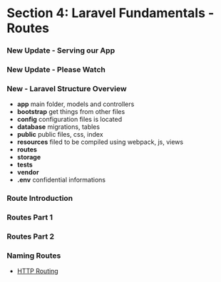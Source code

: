 # Section 4: Laravel Fundamentals - Routes

### New Update - Serving our App

### New Update - Please Watch

### New - Laravel Structure Overview
+ **app** main folder, models and controllers
+ **bootstrap** get things from other files
+ **config** configuration files is located
+ **database** migrations, tables
+ **public** public files, css, index
+ **resources** filed to be compiled using webpack, js, views
+ **routes** 
+ **storage**
+ **tests**
+ **vendor**
+ **.env** confidential informations

### Route Introduction

### Routes Part 1

### Routes Part 2

### Naming Routes
+ [HTTP Routing](https://laravel.com/docs/5.2/routing)

